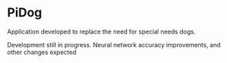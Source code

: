 # PiDog

Application developed to replace the need for special needs dogs.

Development still in progress. Neural network accuracy improvements, and other changes expected
